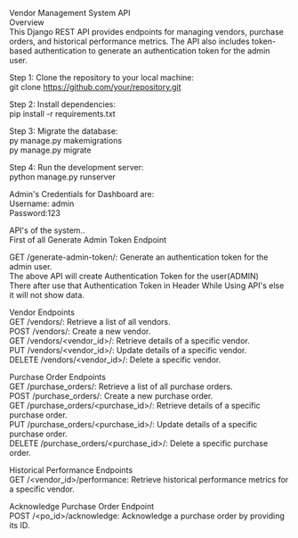 Vendor Management System API <br>
Overview <br>
This Django REST API provides endpoints for managing vendors, purchase orders, and historical performance metrics. The API also includes token-based authentication to generate an authentication token for the admin user. <br>

Step 1: Clone the repository to your local machine: <br>
git clone https://github.com/your/repository.git <br>

Step 2: Install dependencies: <br>
pip install -r requirements.txt <br>

Step 3: Migrate the database: <br>
py manage.py makemigrations <br>
py manage.py migrate <br>

Step 4: Run the development server: <br>
python manage.py runserver <br>

Admin's Credentials for Dashboard are: <br>
Username: admin <br>
Password:123 <br>

API's of the system.. <br>
First of all Generate Admin Token Endpoint <br>

GET /generate-admin-token/: Generate an authentication token for the admin user. <br>
The above API will create Authentication Token for the user(ADMIN) <br>
There after use that Authentication Token in Header While Using API's else it will not show data. <br>

Vendor Endpoints <br>
GET /vendors/: Retrieve a list of all vendors. <br>
POST /vendors/: Create a new vendor. <br>
GET /vendors/<vendor_id>/: Retrieve details of a specific vendor. <br>
PUT /vendors/<vendor_id>/: Update details of a specific vendor. <br>
DELETE /vendors/<vendor_id>/: Delete a specific vendor. <br>

Purchase Order Endpoints <br>
GET /purchase_orders/: Retrieve a list of all purchase orders. <br>
POST /purchase_orders/: Create a new purchase order. <br>
GET /purchase_orders/<purchase_id>/: Retrieve details of a specific purchase order. <br>
PUT /purchase_orders/<purchase_id>/: Update details of a specific purchase order. <br>
DELETE /purchase_orders/<purchase_id>/: Delete a specific purchase order. <br>

Historical Performance Endpoints <br>
GET /<vendor_id>/performance: Retrieve historical performance metrics for a specific vendor. <br>

Acknowledge Purchase Order Endpoint <br>
POST /<po_id>/acknowledge: Acknowledge a purchase order by providing its ID. <br>
